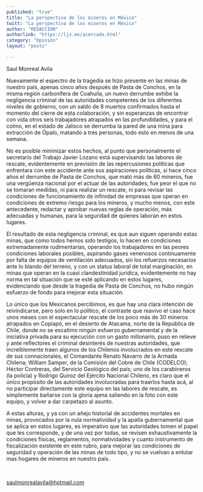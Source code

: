 ```yaml
---
published: "true"
title: "La perspectiva de los mineros en México"
twitt: "La perspectiva de los mineros en México"
author: "REDACCION"
authorlink: "https://ljz.mx/acercade.html"
category: "Opinión"
layout: "posts"

---
```



  Saul Monreal Avila



  Nuevamente el espectro de la tragedia se hizo presente en las minas de nuestro país, apenas cinco años después de Pasta de Conchos, en la misma región carbonífera de Coahuila, un nuevo derrumbe exhibe la negligencia criminal de las autoridades competentes de los diferentes niveles de gobierno, con un saldo de 8 muertos confirmados hasta el momento del cierre de esta colaboración, y sin esperanzas de encontrar con vida otros seis trabajadores atrapados en las profundidades, y para el colmo, en el estado de Jalisco se derrumba la pared de una mina para extracción de Ópalo, matando a tres personas, todo esto en menos de una semana.



  No es posible minimizar estos hechos, al punto que personalmente el secretario del Trabajo Javier Lozano está supervisando las labores de rescate, evidentemente en previsión de las repercusiones políticas que enfrentara con este accidente ante sus aspiraciones políticas, si hace cinco años el derrumbe de Pasta de Conchos, que mató más de 60 mineros, fue una vergüenza nacional por el actuar de las autoridades, fue peor el que no se tomaran medidas, ni para realizar un rescate, ni para revisar las condiciones de funcionamiento de infinidad de empresas que operan en condiciones de extremo riesgo para los mineros, y mucho menos, con este antecedente, redactar y aprobar nuevas reglas de operación, más adecuadas y humanas, para la seguridad de quienes laboran en estos lugares.



  El resultado de esta negligencia criminal, es que aun siguen operando estas minas, que como todos hemos sido testigos, lo hacen en condiciones extremadamente rudimentarias, operando los trabajadores en las peores condiciones laborales posibles, aspirando gases venenosos continuamente por falta de equipos de ventilación adecuados, sin los refuerzos necesarios ante lo blando del terreno, y con un status laboral de total marginación, en minas que operan en la cuasi clandestinidad jurídica, evidentemente no hay norma en tal situación que se esté aplicando en estos lugares, evidenciando que desde la tragedia de Pasta de Conchos, no hubo ningún esfuerzo de fondo para mejorar esta situación.



  Lo único que los Mexicanos percibimos, es que hay una clara intención de reivindicarse, pero solo en lo político, el contraste que reavivo el caso hace unos meses con el espectacular rescate de los poco más de 30 mineros atrapados en Copiapó, en el desierto de Atacama, norte de la República de Chile, donde no se escatimo ningún esfuerzo gubernamental y de la iniciativa privada para su ejecución con un gasto millonario, puso en relieve y ante reflectores el criminal desinterés de nuestras autoridades, que increíblemente traen algunos de los Chilenos involucrados en este rescate de sus connacionales, el Comandante Renato Navarro de la Armada Chilena; William Samper, de la Comisión del Cobre de Chile (CODELCO); Héctor Contreras, del Servicio Geológico del país; uno de los carabineros (la policía) y Rodrigo Quiroz del Ejército Nacional Chileno, es claro que el único propósito de las autoridades involucradas para traerlos hasta acá, al no participar directamente este equipo en las labores de rescate, es simplemente bañarse con la gloria ajena saliendo en la foto con este equipo, y volver a dar carpetazo al asunto.



  A estas alturas, y ya con un añejo historial de accidentes mortales en minas, provocados por la nula normatividad y la apatía gubernamental que se aplica en estos lugares, es imperativo que las autoridades tomen el papel que les corresponde, y de una vez por todas, se revisen exhaustivamente la condiciones físicas, reglamentos, normatividades y cuanto instrumento de fiscalización existente en este rubro, para mejorar las condiciones de seguridad y operación de las minas de todo tipo, y no se vuelvan a enlutar mas hogares de mineros en nuestro país.



   



  saulmonrealavila@hotmail.com


